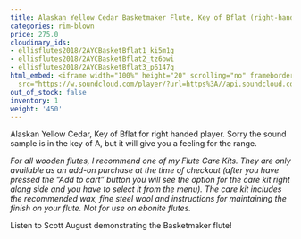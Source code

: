 ```yaml
---
title: Alaskan Yellow Cedar Basketmaker Flute, Key of Bflat (right-handed)
categories: rim-blown
price: 275.0
cloudinary_ids:
- ellisflutes2018/2AYCBasketBflat1_ki5m1g
- ellisflutes2018/2AYCBasketBflat2_tz6bwi
- ellisflutes2018/2AYCBasketBflat3_p6147q
html_embed: <iframe width="100%" height="20" scrolling="no" frameborder="no" allow="autoplay"
  src="https://w.soundcloud.com/player/?url=https%3A//api.soundcloud.com/tracks/536548146&color=%23ff5500&inverse=false&auto_play=false&show_user=true"></iframe>
out_of_stock: false
inventory: 1
weight: '450'
---
```


Alaskan Yellow Cedar, Key of Bflat for right handed player.  Sorry the sound sample is in the key of A, but it will give you a feeling for the range.

*For all wooden flutes, I recommend one of my Flute Care Kits.  They are only available as an add-on purchase at the time of checkout (after you have pressed the “Add to cart” button you will see the option for the care kit right along side and you have to select it from the menu). The care kit includes the recommended wax, fine steel wool and instructions for maintaining the finish on your flute.  Not for use on ebonite flutes.*

Listen to Scott August demonstrating the Basketmaker flute!